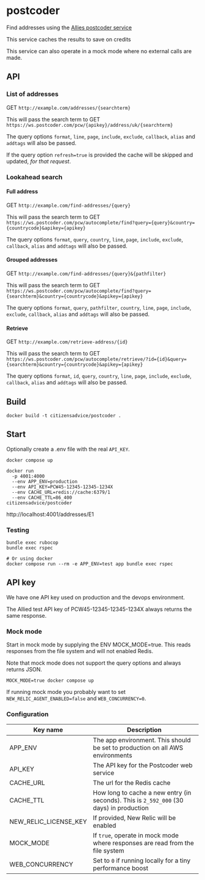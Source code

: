 # postcoder

Find addresses using the [Allies postcoder service](https://postcoder.com/docs/address-lookup/address)

This service caches the results to save on credits

This service can also operate in a mock mode where no external calls are made.

## API

### List of addresses

GET `http://example.com/addresses/{searchterm}`

This will pass the search term to GET `https://ws.postcoder.com/pcw/{apikey}/address/uk/{searchterm}`

The query options `format`, `line`, `page`, `include`, `exclude`, `callback`, `alias` and `addtags` will also be passed.

If the query option `refresh=true` is provided the cache will be skipped and updated, _for that request_.

### Lookahead search

#### Full address

GET `http://example.com/find-addresses/{query}`

This will pass the search term to GET `https://ws.postcoder.com/pcw/autocomplete/find?query={query}&country={countrycode}&apikey={apikey}`

The query options `format`, `query`, `country`, `line`, `page`, `include`, `exclude`, `callback`, `alias` and `addtags` will also be passed.

#### Grouped addresses

GET `http://example.com/find-addresses/{query}&{pathfilter}`

This will pass the search term to GET `https://ws.postcoder.com/pcw/autocomplete/find?query={searchterm}&country={countrycode}&apikey={apikey}`

The query options `format`, `query`, `pathfilter`, `country`, `line`, `page`, `include`, `exclude`, `callback`, `alias` and `addtags` will also be passed.

#### Retrieve

GET `http://example.com/retrieve-address/{id}`

This will pass the search term to GET `https://ws.postcoder.com/pcw/autocomplete/retrieve/?id={id}&query={searchterm}&country={countrycode}&apikey={apikey}`

The query options `format`, `id`, `query`, `country`, `line`, `page`, `include`, `exclude`, `callback`, `alias` and `addtags` will also be passed.

## Build

```
docker build -t citizensadvice/postcoder .
```

## Start

Optionally create a .env file with the real `API_KEY`.

```
docker compose up
```

```
docker run
  -p 4001:4000
  --env APP_ENV=production
  --env API_KEY=PCW45-12345-12345-1234X
  --env CACHE_URL=redis://cache:6379/1
  --env CACHE_TTL=86_400
citizensadvice/postcoder
```

http://localhost:4001/addresses/E1

### Testing

```
bundle exec rubocop
bundle exec rspec

# Or using docker
docker compose run --rm -e APP_ENV=test app bundle exec rspec
```

## API key

We have one API key used on production and the devops environment.

The Allied test API key of PCW45-12345-12345-1234X always returns the same response.

### Mock mode

Start in mock mode by supplying the ENV MOCK_MODE=true. This reads responses from the file system and
will not enabled Redis.

Note that mock mode does not support the query options and always returns JSON.

```
MOCK_MODE=true docker compose up
```

If running mock mode you probably want to set `NEW_RELIC_AGENT_ENABLED=false` and `WEB_CONCURRENCY=0`.

### Configuration

| Key name              | Description                                                                             |
| --------------------- | --------------------------------------------------------------------------------------- |
| APP_ENV               | The app environment. This should be set to production on all AWS environments           |
| API_KEY               | The API key for the Postcoder web service                                               |
| CACHE_URL             | The url for the Redis cache                                                             |
| CACHE_TTL             | How long to cache a new entry (in seconds). This is `2_592_000` (30 days) in production |
| NEW_RELIC_LICENSE_KEY | If provided, New Relic will be enabled                                                  |
| MOCK_MODE             | If `true`, operate in mock mode where responses are read from the file system           |
| WEB_CONCURRENCY       | Set to `0` if running locally for a tiny performance boost                              |
